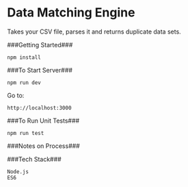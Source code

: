 # Data Matching Engine

Takes your CSV file, parses it and returns duplicate data sets.

###Getting Started###

    npm install

###To Start Server###

    npm run dev

Go to:

    http://localhost:3000

###To Run Unit Tests###

    npm run test

###Notes on Process###



###Tech Stack###

    Node.js
    ES6
